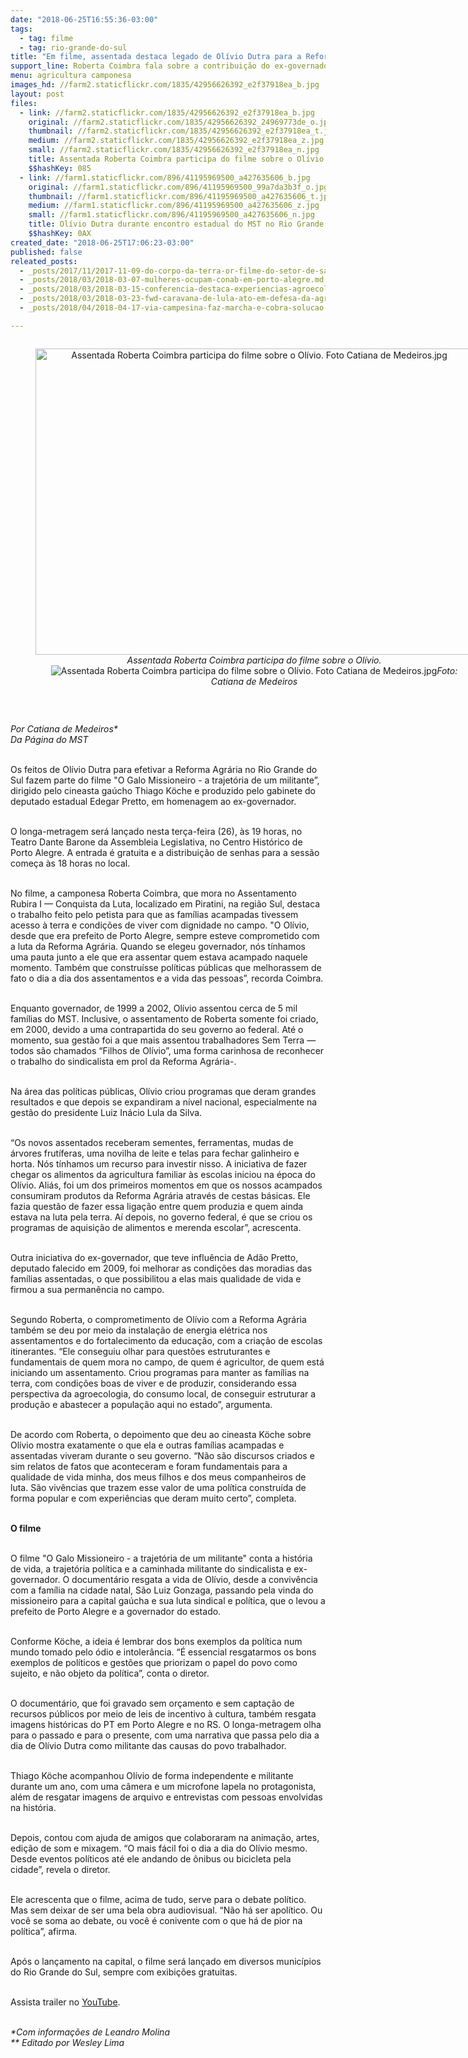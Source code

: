 ```yaml
---
date: "2018-06-25T16:55:36-03:00"
tags:
  - tag: filme
  - tag: rio-grande-do-sul
title: "Em filme, assentada destaca legado de Olívio Dutra para a Reforma Agrária"
support_line: Roberta Coimbra fala sobre a contribuição do ex-governador para melhorar a vida dos Sem Terra no RS
menu: agricultura camponesa
images_hd: //farm2.staticflickr.com/1835/42956626392_e2f37918ea_b.jpg
layout: post
files:
  - link: //farm2.staticflickr.com/1835/42956626392_e2f37918ea_b.jpg
    original: //farm2.staticflickr.com/1835/42956626392_24969773de_o.jpg
    thumbnail: //farm2.staticflickr.com/1835/42956626392_e2f37918ea_t.jpg
    medium: //farm2.staticflickr.com/1835/42956626392_e2f37918ea_z.jpg
    small: //farm2.staticflickr.com/1835/42956626392_e2f37918ea_n.jpg
    title: Assentada Roberta Coimbra participa do filme sobre o Olívio. Foto Catiana de Medeiros.jpg
    $$hashKey: 085
  - link: //farm1.staticflickr.com/896/41195969500_a427635606_b.jpg
    original: //farm1.staticflickr.com/896/41195969500_99a7da3b3f_o.jpg
    thumbnail: //farm1.staticflickr.com/896/41195969500_a427635606_t.jpg
    medium: //farm1.staticflickr.com/896/41195969500_a427635606_z.jpg
    small: //farm1.staticflickr.com/896/41195969500_a427635606_n.jpg
    title: Olívio Dutra durante encontro estadual do MST no Rio Grande do Sul. Foto Tiago Giannichini.jpg
    $$hashKey: 0AX
created_date: "2018-06-25T17:06:23-03:00"
published: false
releated_posts:
  - _posts/2017/11/2017-11-09-do-corpo-da-terra-or-filme-do-setor-de-saude-do-mst-e-premiado-em-festival.md
  - _posts/2018/03/2018-03-07-mulheres-ocupam-conab-em-porto-alegre.md
  - _posts/2018/03/2018-03-15-conferencia-destaca-experiencias-agroecologicas-do-mst-no-rs.md
  - _posts/2018/03/2018-03-23-fwd-caravana-de-lula-ato-em-defesa-da-agricultura-familiar-e-da-reforma-agraria-mobiliza-multidao-no-rs.md
  - _posts/2018/04/2018-04-17-via-campesina-faz-marcha-e-cobra-solucao-para-problemas-da-estiagem-na-regiao-sul-do-rs.md

---
```

<div style="text-align:center">
<figure class="image" style="display:inline-block"><img alt="Assentada Roberta Coimbra participa do filme sobre o Olívio. Foto Catiana de Medeiros.jpg" height="490" src="//farm2.staticflickr.com/1835/42956626392_e2f37918ea_b.jpg" width="700" />
<figcaption><em>Assentada Roberta Coimbra participa do filme sobre o Olívio. </em><br />
<img alt="Assentada Roberta Coimbra participa do filme sobre o Olívio. Foto Catiana de Medeiros.jpg" src="//farm2.staticflickr.com/1835/42956626392_e2f37918ea_b.jpg" /><em>Foto: Catiana de Medeiros</em></figcaption>
</figure>
</div>

<p>&nbsp;</p>

<p><em>Por Catiana de Medeiros*<br />
Da P&aacute;gina do MST</em></p>

<p><br />
Os feitos de Ol&iacute;vio Dutra para efetivar a Reforma Agr&aacute;ria no Rio Grande do Sul fazem parte do filme &quot;O Galo Missioneiro - a trajet&oacute;ria de um militante&rdquo;, dirigido pelo cineasta ga&uacute;cho Thiago K&ouml;che e produzido pelo gabinete do deputado estadual Edegar Pretto, em homenagem ao ex-governador.</p>

<p><br />
O longa-metragem ser&aacute; lan&ccedil;ado nesta ter&ccedil;a-feira (26), &agrave;s 19 horas, no Teatro Dante Barone da Assembleia Legislativa, no Centro Hist&oacute;rico de Porto Alegre. A entrada &eacute; gratuita e a distribui&ccedil;&atilde;o de senhas para a sess&atilde;o come&ccedil;a &agrave;s 18 horas no local.</p>

<p><br />
No filme, a camponesa Roberta Coimbra, que mora no Assentamento Rubira I &mdash; Conquista da Luta, localizado em Piratini, na regi&atilde;o Sul, destaca o trabalho feito pelo petista para que as fam&iacute;lias acampadas tivessem acesso &agrave; terra e condi&ccedil;&otilde;es de viver com dignidade no campo. &quot;O Ol&iacute;vio, desde que era prefeito de Porto Alegre, sempre esteve comprometido com a luta da Reforma Agr&aacute;ria. Quando se elegeu governador, n&oacute;s t&iacute;nhamos uma pauta junto a ele que era assentar quem estava acampado naquele momento. Tamb&eacute;m que constru&iacute;sse pol&iacute;ticas p&uacute;blicas que melhorassem de fato o dia a dia dos assentamentos e a vida das pessoas&rdquo;, recorda Coimbra.</p>

<p><br />
Enquanto governador, de 1999 a 2002, Ol&iacute;vio assentou cerca de 5 mil fam&iacute;lias do MST. Inclusive, o assentamento de Roberta somente foi criado, em 2000, devido a uma contrapartida do seu governo ao federal. At&eacute; o momento, sua gest&atilde;o foi a que mais assentou trabalhadores Sem Terra &mdash; todos s&atilde;o chamados &ldquo;Filhos de Ol&iacute;vio&rdquo;, uma forma carinhosa de reconhecer o trabalho do sindicalista em prol da Reforma Agr&aacute;ria-.</p>

<p><br />
Na &aacute;rea das pol&iacute;ticas p&uacute;blicas, Ol&iacute;vio criou programas que deram grandes resultados e que depois se expandiram a n&iacute;vel nacional, especialmente na gest&atilde;o do presidente Luiz In&aacute;cio Lula da Silva.</p>

<p><br />
&ldquo;Os novos assentados receberam sementes, ferramentas, mudas de &aacute;rvores frut&iacute;feras, uma novilha de leite e telas para fechar galinheiro e horta. N&oacute;s t&iacute;nhamos um recurso para investir nisso. A iniciativa de fazer chegar os alimentos da agricultura familiar &agrave;s escolas iniciou na &eacute;poca do Ol&iacute;vio. Ali&aacute;s, foi um dos primeiros momentos em que os nossos acampados consumiram produtos da Reforma Agr&aacute;ria atrav&eacute;s de cestas b&aacute;sicas. Ele fazia quest&atilde;o de fazer essa liga&ccedil;&atilde;o entre quem produzia e quem ainda estava na luta pela terra. A&iacute; depois, no governo federal, &eacute; que se criou os programas de aquisi&ccedil;&atilde;o de alimentos e merenda escolar&rdquo;, acrescenta.</p>

<p><br />
Outra iniciativa do ex-governador, que teve influ&ecirc;ncia de Ad&atilde;o Pretto, deputado falecido em 2009, foi melhorar as condi&ccedil;&otilde;es das moradias das fam&iacute;lias assentadas, o que possibilitou a elas mais qualidade de vida e firmou a sua perman&ecirc;ncia no campo.</p>

<p><br />
Segundo Roberta, o comprometimento de Ol&iacute;vio com a Reforma Agr&aacute;ria tamb&eacute;m se deu por meio da instala&ccedil;&atilde;o de energia el&eacute;trica nos assentamentos e do fortalecimento da educa&ccedil;&atilde;o, com a cria&ccedil;&atilde;o de escolas itinerantes. &ldquo;Ele conseguiu olhar para quest&otilde;es estruturantes e fundamentais de quem mora no campo, de quem &eacute; agricultor, de quem est&aacute; iniciando um assentamento. Criou programas para manter as fam&iacute;lias na terra, com condi&ccedil;&otilde;es boas de viver e de produzir, considerando essa perspectiva da agroecologia, do consumo local, de conseguir estruturar a produ&ccedil;&atilde;o e abastecer a popula&ccedil;&atilde;o aqui no estado&rdquo;, argumenta.</p>

<p><br />
De acordo com Roberta, o depoimento que deu ao cineasta K&ouml;che sobre Ol&iacute;vio mostra exatamente o que ela e outras fam&iacute;lias acampadas e assentadas viveram durante o seu governo. &ldquo;N&atilde;o s&atilde;o discursos criados e sim relatos de fatos que aconteceram e foram fundamentais para a qualidade de vida minha, dos meus filhos e dos meus companheiros de luta. S&atilde;o viv&ecirc;ncias que trazem esse valor de uma pol&iacute;tica constru&iacute;da de forma popular e com experi&ecirc;ncias que deram muito certo&rdquo;, completa.</p>

<p><br />
<strong>O filme</strong></p>

<p><br />
O filme &quot;O Galo Missioneiro - a trajet&oacute;ria de um militante&quot; conta a hist&oacute;ria de vida, a trajet&oacute;ria pol&iacute;tica e a caminhada militante do sindicalista e ex-governador. O document&aacute;rio resgata a vida de Ol&iacute;vio, desde a conviv&ecirc;ncia com a fam&iacute;lia na cidade natal, S&atilde;o Luiz Gonzaga, passando pela vinda do missioneiro para a capital ga&uacute;cha e sua luta sindical e pol&iacute;tica, que o levou a prefeito de Porto Alegre e a governador do estado.</p>

<p><br />
Conforme K&ouml;che, a ideia &eacute; lembrar dos bons exemplos da pol&iacute;tica num mundo tomado pelo &oacute;dio e intoler&acirc;ncia. &ldquo;&Eacute; essencial resgatarmos os bons exemplos de pol&iacute;ticos e gest&otilde;es que priorizam o papel do povo como sujeito, e n&atilde;o objeto da pol&iacute;tica&rdquo;, conta o diretor.</p>

<p><br />
O document&aacute;rio, que foi gravado sem or&ccedil;amento e sem capta&ccedil;&atilde;o de recursos p&uacute;blicos por meio de leis de incentivo &agrave; cultura, tamb&eacute;m resgata imagens hist&oacute;ricas do PT em Porto Alegre e no RS. O longa-metragem olha para o passado e para o presente, com uma narrativa que passa pelo dia a dia de Ol&iacute;vio Dutra como militante das causas do povo trabalhador.</p>

<p><br />
Thiago K&ouml;che acompanhou Ol&iacute;vio de forma independente e militante durante um ano, com uma c&acirc;mera e um microfone lapela no protagonista, al&eacute;m de resgatar imagens de arquivo e entrevistas com pessoas envolvidas na hist&oacute;ria.</p>

<p><br />
Depois, contou com ajuda de amigos que colaboraram na anima&ccedil;&atilde;o, artes, edi&ccedil;&atilde;o de som e mixagem. &ldquo;O mais f&aacute;cil foi o dia a dia do Ol&iacute;vio mesmo. Desde eventos pol&iacute;ticos at&eacute; ele andando de &ocirc;nibus ou bicicleta pela cidade&rdquo;, revela o diretor.</p>

<p><br />
Ele acrescenta que o filme, acima de tudo, serve para o debate pol&iacute;tico. Mas sem deixar de ser uma bela obra audiovisual. &ldquo;N&atilde;o h&aacute; ser apol&iacute;tico. Ou voc&ecirc; se soma ao debate, ou voc&ecirc; &eacute; conivente com o que h&aacute; de pior na pol&iacute;tica&rdquo;, afirma.</p>

<p><br />
Ap&oacute;s o lan&ccedil;amento na capital, o filme ser&aacute; lan&ccedil;ado em diversos munic&iacute;pios do Rio Grande do Sul, sempre com exibi&ccedil;&otilde;es gratuitas.</p>

<p><br />
Assista trailer no <a href="https://youtu.be/">YouTube</a>.</p>

<p><br />
<em>*Com informa&ccedil;&otilde;es de Leandro Molina<br />
** Editado por Wesley Lima</em></p>
